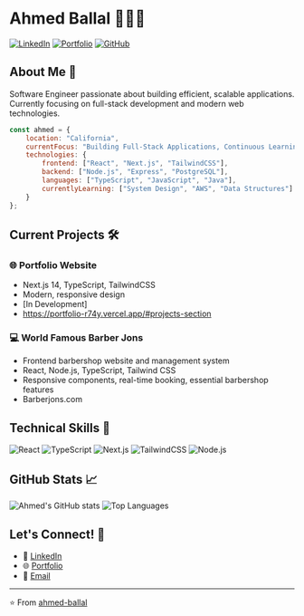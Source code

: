 # Ahmed Ballal 👨🏾‍💻

[![LinkedIn](https://img.shields.io/badge/LinkedIn-0077B5?style=for-the-badge&logo=linkedin&logoColor=white)](https://linkedin.com/in/aballal)
[![Portfolio](https://img.shields.io/badge/Portfolio-000000?style=for-the-badge&logo=About.me&logoColor=white)](https://portfolio-r74y.vercel.app/#)
[![GitHub](https://img.shields.io/badge/GitHub-100000?style=for-the-badge&logo=github&logoColor=white)](https://github.com/aballal-source)

## About Me 🚀
Software Engineer passionate about building efficient, scalable applications. Currently focusing on full-stack development and modern web technologies.

```javascript
const ahmed = {
    location: "California",
    currentFocus: "Building Full-Stack Applications, Continuous Learning (AI/ML), APIs",
    technologies: {
        frontend: ["React", "Next.js", "TailwindCSS"],
        backend: ["Node.js", "Express", "PostgreSQL"],
        languages: ["TypeScript", "JavaScript", "Java"],
        currentlyLearning: ["System Design", "AWS", "Data Structures"]
    }
};
```

## Current Projects 🛠️

### 🌐 Portfolio Website
- Next.js 14, TypeScript, TailwindCSS
- Modern, responsive design
- [In Development]
- https://portfolio-r74y.vercel.app/#projects-section

### 💻 World Famous Barber Jons
- Frontend barbershop website and management system
- React, Node.js, TypeScript, Tailwind CSS
- Responsive components, real-time booking, essential barbershop features
- Barberjons.com


## Technical Skills 🔧
![React](https://img.shields.io/badge/React-20232A?style=for-the-badge&logo=react&logoColor=61DAFB)
![TypeScript](https://img.shields.io/badge/TypeScript-007ACC?style=for-the-badge&logo=typescript&logoColor=white)
![Next.js](https://img.shields.io/badge/Next.js-000000?style=for-the-badge&logo=next.js&logoColor=white)
![TailwindCSS](https://img.shields.io/badge/Tailwind_CSS-38B2AC?style=for-the-badge&logo=tailwind-css&logoColor=white)
![Node.js](https://img.shields.io/badge/Node.js-43853D?style=for-the-badge&logo=node.js&logoColor=white)

## GitHub Stats 📈
![Ahmed's GitHub stats](https://github-readme-stats-sigma-five.vercel.app/api?username=aballal-source&show_icons=true&theme=radical&count_private=true&include_all_commits=true)
![Top Languages](https://github-readme-stats-sigma-five.vercel.app/api/top-langs/?username=aballal-source&layout=compact&theme=radical)


## Let's Connect! 🤝
- 💼 [LinkedIn](https://linkedin.com/in/aballal)
- 🌐 [Portfolio](https://portfolio-r74y.vercel.app/#projects-section)
- 📧 [Email](mailto:ahmedtballal@gmail.com)

---
⭐️ From [ahmed-ballal](https://github.com/aballal-source)
